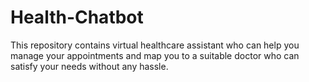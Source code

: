 # Health-Chatbot
This repository contains virtual healthcare assistant who can help you manage your appointments and map you to a suitable doctor who can satisfy your needs without any hassle.
